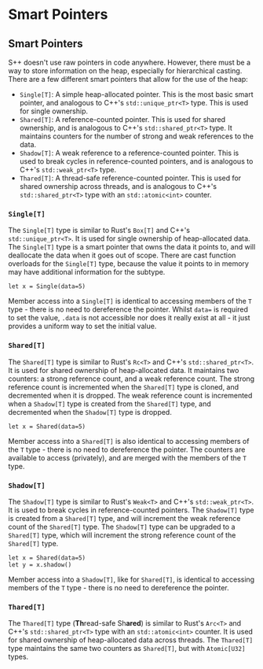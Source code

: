# Smart Pointers

<primary-label ref="header-label"/>

<secondary-label ref="doc-wip"/>

## Smart Pointers

S++ doesn't use raw pointers in code anywhere. However, there must be a way to store information on the heap, especially
for hierarchical casting. There are a few different smart pointers that allow for the use of the heap:

- `Single[T]`: A simple heap-allocated pointer. This is the most basic smart pointer, and analogous to C++'s
  `std::unique_ptr<T>` type. This is used for single ownership.
- `Shared[T]`: A reference-counted pointer. This is used for shared ownership, and is analogous to C++'s
  `std::shared_ptr<T>` type. It maintains counters for the number of strong and weak references to the data.
- `Shadow[T]`: A weak reference to a reference-counted pointer. This is used to break cycles in reference-counted
  pointers, and is analogous to C++'s `std::weak_ptr<T>` type.
- `Thared[T]`: A thread-safe reference-counted pointer. This is used for shared ownership across threads, and is
  analogous to C++'s `std::shared_ptr<T>` type with an `std::atomic<int>` counter.

### `Single[T]`

The `Single[T]` type is similar to Rust's `Box[T]` and C++'s `std::unique_ptr<T>`. It is used for single ownership of
heap-allocated data. The `Single[T]` type is a smart pointer that owns the data it points to, and will deallocate the
data when it goes out of scope. There are cast function overloads for the `Single[T]` type, because the value it points
to in memory may have additional information for the subtype.

```
let x = Single(data=5)
```

Member access into a `Single[T]` is identical to accessing members of the `T` type - there is no need to dereference the
pointer. Whilst `data=` is required to set the value, `.data` is not accessible nor does it really exist at all - it
just provides a uniform way to set the initial value.

### `Shared[T]`

The `Shared[T]` type is similar to Rust's `Rc<T>` and C++'s `std::shared_ptr<T>`. It is used for shared ownership of
heap-allocated data. It maintains two counters: a strong reference count, and a weak reference count. The strong
reference count is incremented when the `Shared[T]` type is cloned, and decremented when it is dropped. The weak
reference count is incremented when a `Shadow[T]` type is created from the `Shared[T]` type, and decremented when the
`Shadow[T]` type is dropped.

```
let x = Shared(data=5)
```

Member access into a `Shared[T]` is also identical to accessing members of the `T` type - there is no need to
dereference the pointer. The counters are available to access (privately), and are merged with the members of the `T`
type.

### `Shadow[T]`

The `Shadow[T]` type is similar to Rust's `Weak<T>` and C++'s `std::weak_ptr<T>`. It is used to break cycles in
reference-counted pointers. The `Shadow[T]` type is created from a `Shared[T]` type, and will increment the weak
reference count of the `Shared[T]` type. The `Shadow[T]` type can be upgraded to a `Shared[T]` type, which will
increment the strong reference count of the `Shared[T]` type.

```
let x = Shared(data=5)
let y = x.shadow()
```

Member access into a `Shadow[T]`, like for `Shared[T]`, is identical to accessing members of the `T` type - there is no
need to dereference the pointer.

### `Thared[T]`

The `Thared[T]` type (**Th**read-safe Sh**ared**) is similar to Rust's `Arc<T>` and C++'s `std::shared_ptr<T>` type with
an `std::atomic<int>` counter. It is used for shared ownership of heap-allocated data across threads. The `Thared[T]`
type maintains the same two counters as `Shared[T]`, but with `Atomic[U32]` types.
